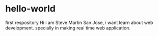 # hello-world
first respository
Hi i am Steve Martin San Jose, i want learn about web development. specially in making real time web application.
